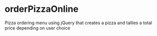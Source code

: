 # orderPizzaOnline
Pizza ordering menu using jQuery that creates a pizza and tallies a total price depending on user choice
